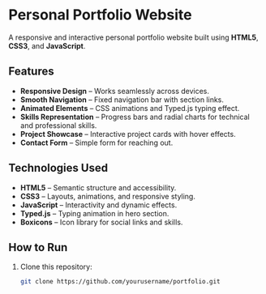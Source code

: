# Personal Portfolio Website

A responsive and interactive personal portfolio website built using **HTML5**, **CSS3**, and **JavaScript**.

## Features
- **Responsive Design** – Works seamlessly across devices.
- **Smooth Navigation** – Fixed navigation bar with section links.
- **Animated Elements** – CSS animations and Typed.js typing effect.
- **Skills Representation** – Progress bars and radial charts for technical and professional skills.
- **Project Showcase** – Interactive project cards with hover effects.
- **Contact Form** – Simple form for reaching out.

## Technologies Used
- **HTML5** – Semantic structure and accessibility.
- **CSS3** – Layouts, animations, and responsive styling.
- **JavaScript** – Interactivity and dynamic effects.
- **Typed.js** – Typing animation in hero section.
- **Boxicons** – Icon library for social links and skills.

## How to Run
1. Clone this repository:
   ```bash
   git clone https://github.com/yourusername/portfolio.git

